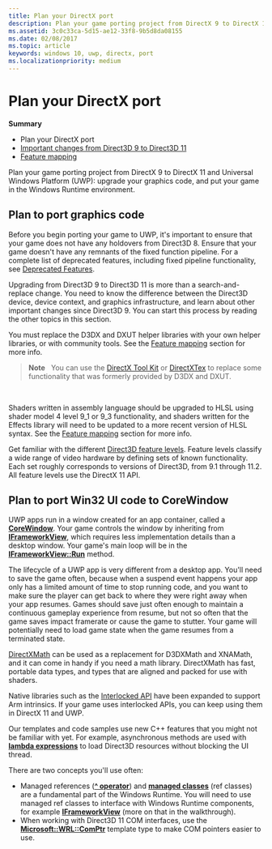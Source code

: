 ```yaml
---
title: Plan your DirectX port
description: Plan your game porting project from DirectX 9 to DirectX 11 and Universal Windows Platform (UWP)-- upgrade your graphics code, and put your game in the Windows Runtime environment.
ms.assetid: 3c0c33ca-5d15-ae12-33f8-9b5d8da08155
ms.date: 02/08/2017
ms.topic: article
keywords: windows 10, uwp, directx, port
ms.localizationpriority: medium
---
```

# Plan your DirectX port



**Summary**

-   Plan your DirectX port
-   [Important changes from Direct3D 9 to Direct3D 11](understand-direct3d-11-1-concepts.md)
-   [Feature mapping](feature-mapping.md)


Plan your game porting project from DirectX 9 to DirectX 11 and Universal Windows Platform (UWP): upgrade your graphics code, and put your game in the Windows Runtime environment.

## Plan to port graphics code


Before you begin porting your game to UWP, it's important to ensure that your game does not have any holdovers from Direct3D 8. Ensure that your game doesn't have any remnants of the fixed function pipeline. For a complete list of deprecated features, including fixed pipeline functionality, see [Deprecated Features](/windows/desktop/direct3d10/d3d10-graphics-programming-guide-api-features-deprecated).

Upgrading from Direct3D 9 to Direct3D 11 is more than a search-and-replace change. You need to know the difference between the Direct3D device, device context, and graphics infrastructure, and learn about other important changes since Direct3D 9. You can start this process by reading the other topics in this section.

You must replace the D3DX and DXUT helper libraries with your own helper libraries, or with community tools. See the [Feature mapping](feature-mapping.md) section for more info.

> **Note**   You can use the [DirectX Tool Kit](https://github.com/Microsoft/DirectXTK) or [DirectXTex](https://github.com/Microsoft/DirectXTex) to replace some functionality that was formerly provided by D3DX and DXUT.

 

Shaders written in assembly language should be upgraded to HLSL using shader model 4 level 9\_1 or 9\_3 functionality, and shaders written for the Effects library will need to be updated to a more recent version of HLSL syntax. See the [Feature mapping](feature-mapping.md) section for more info.

Get familiar with the different [Direct3D feature levels](/windows/desktop/direct3d11/overviews-direct3d-11-devices-downlevel-intro). Feature levels classify a wide range of video hardware by defining sets of known functionality. Each set roughly corresponds to versions of Direct3D, from 9.1 through 11.2. All feature levels use the DirectX 11 API.

## Plan to port Win32 UI code to CoreWindow


UWP apps run in a window created for an app container, called a [**CoreWindow**](/uwp/api/Windows.UI.Core.CoreWindow). Your game controls the window by inheriting from [**IFrameworkView**](/uwp/api/Windows.ApplicationModel.Core.IFrameworkView), which requires less implementation details than a desktop window. Your game's main loop will be in the [**IFrameworkView::Run**](/uwp/api/windows.applicationmodel.core.iframeworkview.run) method.

The lifecycle of a UWP app is very different from a desktop app. You'll need to save the game often, because when a suspend event happens your app only has a limited amount of time to stop running code, and you want to make sure the player can get back to where they were right away when your app resumes. Games should save just often enough to maintain a continuous gameplay experience from resume, but not so often that the game saves impact framerate or cause the game to stutter. Your game will potentially need to load game state when the game resumes from a terminated state.

[DirectXMath](/windows/desktop/dxmath/ovw-xnamath-progguide) can be used as a replacement for D3DXMath and XNAMath, and it can come in handy if you need a math library. DirectXMath has fast, portable data types, and types that are aligned and packed for use with shaders.

Native libraries such as the [Interlocked API](/windows/desktop/Sync/what-s-new-in-synchronization) have been expanded to support Arm intrinsics. If your game uses interlocked APIs, you can keep using them in DirectX 11 and UWP.

Our templates and code samples use new C++ features that you might not be familiar with yet. For example, asynchronous methods are used with [**lambda expressions**](/cpp/cpp/lambda-expressions-in-cpp) to load Direct3D resources without blocking the UI thread.

There are two concepts you'll use often:

-   Managed references ([**^ operator**](/cpp/windows/handle-to-object-operator-hat-cpp-component-extensions)) and [**managed classes**](/cpp/windows/classes-and-structs-cpp-component-extensions) (ref classes) are a fundamental part of the Windows Runtime. You will need to use managed ref classes to interface with Windows Runtime components, for example [**IFrameworkView**](/uwp/api/Windows.ApplicationModel.Core.IFrameworkView) (more on that in the walkthrough).
-   When working with Direct3D 11 COM interfaces, use the [**Microsoft::WRL::ComPtr**](/cpp/windows/comptr-class) template type to make COM pointers easier to use.

 

 